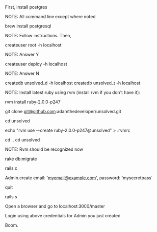 First, install postgres

NOTE: All command line except where noted

brew install postgresql

NOTE: Follow instructions. Then,

createuser root -h localhost

NOTE: Answer Y

createuser deploy -h localhost

NOTE: Answer N

createdb unsolved_d -h localhost
createdb unsolved_t -h localhost

NOTE: Install latest ruby using rvm (install rvm if you don't have it):

rvm install ruby-2.0.0-p247

git clone git@github.com:adamthedeveloper/unsolved.git

cd unsolved

echo "rvm use --create ruby-2.0.0-p247@unsolved" > .rvmrc

cd ..
cd unsolved

NOTE: Rvm should be recognized now

rake db:migrate

rails c

Admin.create email: 'myemail@example.com', password: 'mysecretpass'

quit

rails s

Open a browser and go to localhost:3000/master

Login using above credentials for Admin you just created

Boom.
